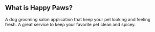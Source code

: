## What is Happy Paws?
A dog grooming salon application that keep your pet looking and feeling fresh. A great service to keep your favorite pet clean and spicey.
